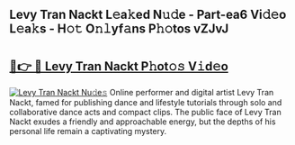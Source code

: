 ## Levy Tran Nackt L𝚎a𝚔ed N𝚞𝚍e - Part-ea6 Vi𝚍𝚎o L𝚎a𝚔s - H𝚘𝚝 O𝚗𝚕yf𝚊ns P𝚑𝚘tos vZJvJ

# <h2><a href="http://kf71tj.oniu.top/?m=Levy+Tran+Nackt">🔗👉 🔴 Levy Tran Nackt P𝚑ot𝚘𝚜 V𝚒d𝚎o</a></h2>

[![Levy Tran Nackt Nu𝚍e𝚜](https://i.imgur.com/0qMVB7G.gif)](http://kf71tj.oniu.top/?m=Levy+Tran+Nackt)
Online performer and digital artist Levy Tran Nackt, famed for publishing dance and lifestyle tutorials through solo and collaborative dance acts and compact clips. The public face of Levy Tran Nackt exudes a friendly and approachable energy, but the depths of his personal life remain a captivating mystery.  
